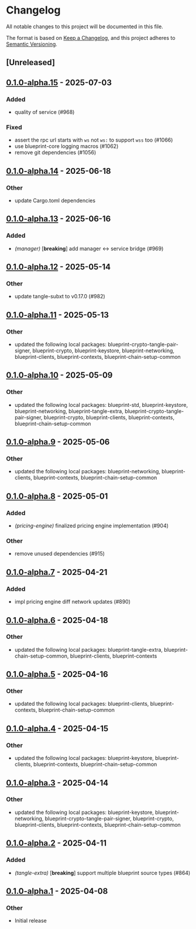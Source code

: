 # Changelog

All notable changes to this project will be documented in this file.

The format is based on [Keep a Changelog](https://keepachangelog.com/en/1.0.0/),
and this project adheres to [Semantic Versioning](https://semver.org/spec/v2.0.0.html).

## [Unreleased]

## [0.1.0-alpha.15](https://github.com/tangle-network/blueprint/compare/blueprint-chain-setup-tangle-v0.1.0-alpha.14...blueprint-chain-setup-tangle-v0.1.0-alpha.15) - 2025-07-03

### Added

- quality of service (#968)

### Fixed

- assert the rpc url starts with `ws` not `ws:` to support `wss` too (#1066)
- use blueprint-core logging macros (#1062)
- remove git dependencies (#1056)

## [0.1.0-alpha.14](https://github.com/tangle-network/blueprint/compare/blueprint-chain-setup-tangle-v0.1.0-alpha.13...blueprint-chain-setup-tangle-v0.1.0-alpha.14) - 2025-06-18

### Other

- update Cargo.toml dependencies

## [0.1.0-alpha.13](https://github.com/tangle-network/blueprint/compare/blueprint-chain-setup-tangle-v0.1.0-alpha.12...blueprint-chain-setup-tangle-v0.1.0-alpha.13) - 2025-06-16

### Added

- *(manager)* [**breaking**] add manager <-> service bridge (#969)

## [0.1.0-alpha.12](https://github.com/tangle-network/blueprint/compare/blueprint-chain-setup-tangle-v0.1.0-alpha.11...blueprint-chain-setup-tangle-v0.1.0-alpha.12) - 2025-05-14

### Other

- update tangle-subxt to v0.17.0 (#982)

## [0.1.0-alpha.11](https://github.com/tangle-network/blueprint/compare/blueprint-chain-setup-tangle-v0.1.0-alpha.10...blueprint-chain-setup-tangle-v0.1.0-alpha.11) - 2025-05-13

### Other

- updated the following local packages: blueprint-crypto-tangle-pair-signer, blueprint-crypto, blueprint-keystore, blueprint-networking, blueprint-clients, blueprint-contexts, blueprint-chain-setup-common

## [0.1.0-alpha.10](https://github.com/tangle-network/blueprint/compare/blueprint-chain-setup-tangle-v0.1.0-alpha.9...blueprint-chain-setup-tangle-v0.1.0-alpha.10) - 2025-05-09

### Other

- updated the following local packages: blueprint-std, blueprint-keystore, blueprint-networking, blueprint-tangle-extra, blueprint-crypto-tangle-pair-signer, blueprint-crypto, blueprint-clients, blueprint-contexts, blueprint-chain-setup-common

## [0.1.0-alpha.9](https://github.com/tangle-network/blueprint/compare/blueprint-chain-setup-tangle-v0.1.0-alpha.8...blueprint-chain-setup-tangle-v0.1.0-alpha.9) - 2025-05-06

### Other

- updated the following local packages: blueprint-networking, blueprint-clients, blueprint-contexts, blueprint-chain-setup-common

## [0.1.0-alpha.8](https://github.com/tangle-network/blueprint/compare/blueprint-chain-setup-tangle-v0.1.0-alpha.7...blueprint-chain-setup-tangle-v0.1.0-alpha.8) - 2025-05-01

### Added

- *(pricing-engine)* finalized pricing engine implementation (#904)

### Other

- remove unused dependencies (#915)

## [0.1.0-alpha.7](https://github.com/tangle-network/blueprint/compare/blueprint-chain-setup-tangle-v0.1.0-alpha.6...blueprint-chain-setup-tangle-v0.1.0-alpha.7) - 2025-04-21

### Added

- impl pricing engine diff network updates (#890)

## [0.1.0-alpha.6](https://github.com/tangle-network/blueprint/compare/blueprint-chain-setup-tangle-v0.1.0-alpha.5...blueprint-chain-setup-tangle-v0.1.0-alpha.6) - 2025-04-18

### Other

- updated the following local packages: blueprint-tangle-extra, blueprint-chain-setup-common, blueprint-clients, blueprint-contexts

## [0.1.0-alpha.5](https://github.com/tangle-network/blueprint/compare/blueprint-chain-setup-tangle-v0.1.0-alpha.4...blueprint-chain-setup-tangle-v0.1.0-alpha.5) - 2025-04-16

### Other

- updated the following local packages: blueprint-clients, blueprint-contexts, blueprint-chain-setup-common

## [0.1.0-alpha.4](https://github.com/tangle-network/blueprint/compare/blueprint-chain-setup-tangle-v0.1.0-alpha.3...blueprint-chain-setup-tangle-v0.1.0-alpha.4) - 2025-04-15

### Other

- updated the following local packages: blueprint-keystore, blueprint-clients, blueprint-contexts, blueprint-chain-setup-common

## [0.1.0-alpha.3](https://github.com/tangle-network/blueprint/compare/blueprint-chain-setup-tangle-v0.1.0-alpha.2...blueprint-chain-setup-tangle-v0.1.0-alpha.3) - 2025-04-14

### Other

- updated the following local packages: blueprint-keystore, blueprint-networking, blueprint-crypto-tangle-pair-signer, blueprint-crypto, blueprint-clients, blueprint-contexts, blueprint-chain-setup-common

## [0.1.0-alpha.2](https://github.com/tangle-network/blueprint/compare/blueprint-chain-setup-tangle-v0.1.0-alpha.1...blueprint-chain-setup-tangle-v0.1.0-alpha.2) - 2025-04-11

### Added

- *(tangle-extra)* [**breaking**] support multiple blueprint source types (#864)

## [0.1.0-alpha.1](https://github.com/tangle-network/blueprint/releases/tag/blueprint-chain-setup-tangle-v0.1.0-alpha.1) - 2025-04-08

### Other

- Initial release

